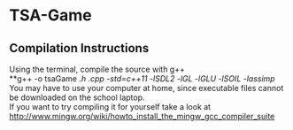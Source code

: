 # TSA-Game

## Compilation Instructions
Using the terminal, compile the source with g++  
**g++ -o tsaGame *.h *.cpp -std=c++11 -lSDL2 -lGL -lGLU -lSOIL -lassimp**  
You may have to use your computer at home, since executable files cannot be downloaded on the school laptop.  
If you want to try compiling it for yourself take a look at http://www.mingw.org/wiki/howto_install_the_mingw_gcc_compiler_suite
